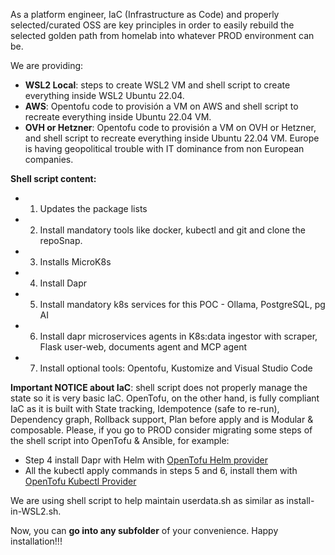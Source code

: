 As a platform engineer, IaC (Infrastructure as Code) and properly selected/curated OSS are key principles in order to easily rebuild the selected golden path from homelab into whatever PROD environment can be.

We are providing:

- **WSL2 Local**: steps to create WSL2 VM and shell script to create everything inside WSL2 Ubuntu 22.04.
- **AWS**: Opentofu code to provisión a VM on AWS and shell script to recreate everything inside Ubuntu 22.04 VM.
- **OVH or Hetzner**:  Opentofu code to provisión a VM on OVH or Hetzner, and shell script to recreate everything inside Ubuntu 22.04 VM. Europe is having geopolitical trouble with IT dominance from non European companies.

**Shell script content:**
- 1) Updates the package lists 
- 2) Install mandatory tools like docker, kubectl and git and clone the repoSnap.
- 3) Installs MicroK8s  
- 4) Install Dapr
- 5) Install mandatory k8s services for this POC - Ollama, PostgreSQL, pg AI
- 6) Install dapr microservices agents in K8s:data ingestor with scraper, Flask user-web, documents agent and MCP agent
- 7) Install optional tools: Opentofu, Kustomize and Visual Studio Code

**Important NOTICE about IaC**: shell script does not properly manage the state so it is very basic IaC.  OpenTofu, on the other hand, is fully compliant IaC as it is built with State tracking, Idempotence (safe to re-run), Dependency graph, Rollback support, Plan before apply and is Modular & composable. Please, if you go to PROD consider migrating some steps of the shell script into OpenTofu & Ansible, for example:
- Step 4 install Dapr with Helm with [OpenTofu Helm provider](https://search.opentofu.org/provider/opentofu/helm/latest)
- All the kubectl apply commands in steps 5 and 6, install them with [OpenTofu Kubectl Provider](https://search.opentofu.org/provider/opentofu/kubernetes/v2.0.0)

We are using shell script to help maintain userdata.sh as similar as install-in-WSL2.sh.

Now, you can **go into any subfolder** of your convenience. Happy installation!!!